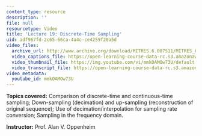 ```yaml
---
content_type: resource
description: ''
file: null
resourcetype: Video
title: 'Lecture 19: Discrete-Time Sampling'
uid: adf967fd-2c65-66ca-4a4c-ce4259f20a5d
video_files:
  archive_url: http://www.archive.org/download/MITRES.6.007S11/MITRES_6-007S11lec19_300k.mp4
  video_captions_file: https://open-learning-course-data-rc.s3.amazonaws.com/res-6-007-signals-and-systems-spring-2011/f04e67c702fc5e56bad5012b65d0422e_mmkOAMOw73U.vtt
  video_thumbnail_file: https://img.youtube.com/vi/mmkOAMOw73U/default.jpg
  video_transcript_file: https://open-learning-course-data-rc.s3.amazonaws.com/res-6-007-signals-and-systems-spring-2011/bf0dfcb1a3f63a4fa5c900dd1278a221_mmkOAMOw73U.pdf
video_metadata:
  youtube_id: mmkOAMOw73U
---
```


**Topics covered:** Comparison of discrete-time and continuous-time sampling; Down-sampling (decimation) and up-sampling (reconstruction of original sequence); Use of decimation/interpolation for sampling rate conversion; Sampling in the frequency domain.

**Instructor:** Prof. Alan V. Oppenheim